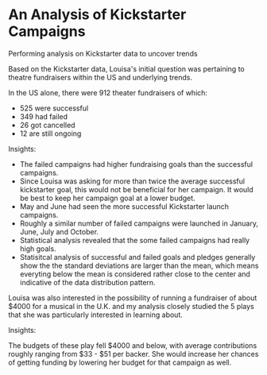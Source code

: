 # An Analysis of Kickstarter Campaigns
Performing analysis on Kickstarter data to uncover trends

Based on the Kickstarter data, Louisa's initial question was pertaining to theatre fundraisers within the US and underlying trends.

In the US alone, there were 912 theater fundraisers of which:

* 525 were successful
* 349 had failed
* 26 got cancelled
* 12 are still ongoing

Insights:

* The failed campaigns had higher fundraising goals than the successful campaigns.
* Since Louisa was asking for more than twice the average successful kickstarter goal, this would not be beneficial for her campaign. It would be best to keep her campaign goal at a lower budget. 
* May and June had seen the more successful Kickstarter launch campaigns.
* Roughly a similar number of failed campaigns were launched in January, June, July and October.
* Statistical analysis revealed that the some failed campaigns had really high goals.
* Statisitcal analysis of successful and failed goals and pledges generally show the the standard deviations are larger than the mean, which means everyting below the mean is considered rather close to the center and indicative of the data distribution pattern.

Louisa was also interested in the possibility of running a fundraiser of about $4000 for a musical in the U.K. and my analysis closely studied the 5 plays that she was particularly interested in learning about.

Insights:

The budgets of these play fell $4000 and below, with average contributions roughly ranging from $33 - $51 per backer. She would increase her chances of getting funding by lowering her budget for that campaign as well. 
